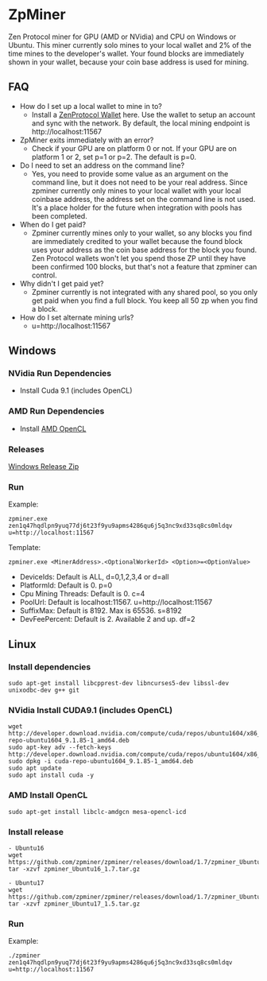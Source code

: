 # ZpMiner
Zen Protocol miner for GPU (AMD or NVidia) and CPU on Windows or Ubuntu. This miner currently solo mines to your local wallet and 2% of the time mines to the developer's wallet. Your found blocks are immediately shown in your wallet, because your coin base address is used for mining.


## FAQ
* How do I set up a local wallet to mine in to?
  - Install a [ZenProtocol Wallet](https://github.com/zenprotocol/zenwallet) here. Use the wallet to setup an account and sync with the network. By default, the local mining endpoint is http://localhost:11567
* ZpMiner exits immediately with an error?
  - Check if your GPU are on platform 0 or not. If your GPU are on platform 1 or 2, set p=1 or p=2. The default is p=0.
* Do I need to set an address on the command line?
  - Yes, you need to provide some value as an argument on the command line, but it does not need to be your real address. Since zpminer currently only mines to your local wallet with your local coinbase address, the address set on the command line is not used. It's a place holder for the future when integration with pools has been completed.
* When do I get paid?
  - Zpminer currently mines only to your wallet, so any blocks you find are immediately credited to your wallet because the found block uses your address as the coin base address for the block you found. Zen Protocol wallets won't let you spend those ZP until they have been confirmed 100 blocks, but that's not a feature that zpminer can control.
* Why didn't I get paid yet?
  - Zpminer currently is not integrated with any shared pool, so you only get paid when you find a full block. You keep all 50 zp when you find a block.
* How do I set alternate mining urls?
  - u=http://localhost:11567


## Windows

### NVidia Run Dependencies
* Install Cuda 9.1 (includes OpenCL)

### AMD Run Dependencies
* Install [AMD OpenCL](https://support.amd.com/en-us/kb-articles/Pages/OpenCL2-Driver.aspx)

### Releases

   [Windows Release Zip](https://github.com/zpminer/zpminer/releases)


### Run

Example:
```
zpminer.exe zen1q47hqdlpn9yuq77dj6t23f9yu9apms4286qu6j5q3nc9xd33sq8cs0mldqv u=http://localhost:11567
```

Template:
```
zpminer.exe <MinerAddress>.<OptionalWorkerId> <Option>=<OptionValue>
```
* DeviceIds: Default is ALL, d=0,1,2,3,4 or d=all
* PlatformId: Default is 0. p=0
* Cpu Mining Threads: Default is 0. c=4
* PoolUrl: Default is localhost:11567. u=http://localhost:11567
* SuffixMax: Default is 8192. Max is 65536. s=8192
* DevFeePercent: Default is 2. Available 2 and up. df=2

## Linux

### Install dependencies

```
sudo apt-get install libcpprest-dev libncurses5-dev libssl-dev unixodbc-dev g++ git
```

### NVidia Install CUDA9.1 (includes OpenCL)

```
wget http://developer.download.nvidia.com/compute/cuda/repos/ubuntu1604/x86_64/cuda-repo-ubuntu1604_9.1.85-1_amd64.deb
sudo apt-key adv --fetch-keys http://developer.download.nvidia.com/compute/cuda/repos/ubuntu1604/x86_64/7fa2af80.pub
sudo dpkg -i cuda-repo-ubuntu1604_9.1.85-1_amd64.deb
sudo apt update
sudo apt install cuda -y
```

### AMD Install OpenCL
```
sudo apt-get install libclc-amdgcn mesa-opencl-icd
```

### Install release

```
- Ubuntu16
wget https://github.com/zpminer/zpminer/releases/download/1.7/zpminer_Ubuntu16_1.7.tar.gz
tar -xzvf zpminer_Ubuntu16_1.7.tar.gz

- Ubuntu17
wget https://github.com/zpminer/zpminer/releases/download/1.7/zpminer_Ubuntu16_1.7.tar.gz
tar -xzvf zpminer_Ubuntu17_1.5.tar.gz

```

### Run

Example:
```
./zpminer zen1q47hqdlpn9yuq77dj6t23f9yu9apms4286qu6j5q3nc9xd33sq8cs0mldqv u=http://localhost:11567
```
